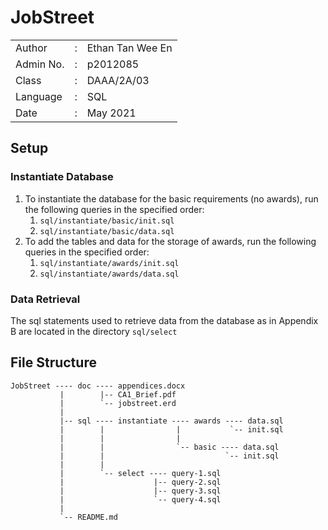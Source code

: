 # JobStreet

|               |   |                       |
|---------------|---|-----------------------|
|   Author      | : |   Ethan Tan Wee En    |
|   Admin No.   | : |   p2012085            |
|   Class       | : |   DAAA/2A/03          |
|   Language    | : |   SQL                 |
|   Date        | : |   May 2021            |

## Setup


### Instantiate Database

1.  To instantiate the database for the basic requirements (no awards), run the following queries in the specified order:
    1.  `sql/instantiate/basic/init.sql`
    2.  `sql/instantiate/basic/data.sql`
2.  To add the tables and data for the storage of awards, run the following queries in the specified order:
    1.  `sql/instantiate/awards/init.sql`
    2.  `sql/instantiate/awards/data.sql`

### Data Retrieval

The sql statements used to retrieve data from the database as in Appendix B are located in the directory `sql/select`

## File Structure

```
JobStreet ---- doc ---- appendices.docx
           |        |-- CA1_Brief.pdf
           |        `-- jobstreet.erd
           |
           |-- sql ---- instantiate ---- awards ---- data.sql
           |        |                |           `-- init.sql
           |        |                |
           |        |                `-- basic ---- data.sql
           |        |                           `-- init.sql
           |        |
           |        `-- select ---- query-1.sql
           |                    |-- query-2.sql
           |                    |-- query-3.sql
           |                    `-- query-4.sql
           |
           `-- README.md
```